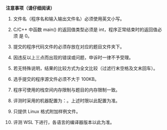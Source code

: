 **注意事项（请仔细阅读）**

1. 文件名（程序名和输入输出文件名）必须使用英文小写。

2. C/C++ 中函数 main() 的返回值类型必须是 int，程序正常结束时的返回值必须
是 0。

3. 提交的程序代码文件的必须存放在对应的题目文件夹下。

4. 因违反以上三点而出现的错误或问题，申诉时一律不予受理。

5. 若无特殊说明，结果的比较方式为全文比较（过滤行末空格及文末回车）。

6. 选手提交的程序源文件必须不大于 100KB。

7. 程序可使用的栈空间内存限制与题目的内存限制一致。

8. 评测时采用的机器配置为：。上述时限以此配置为准。

9. 只提供 Linux 格式附加样例文件。

10. 评测 WSL 下进行，各语言的编译器版本以此为准。